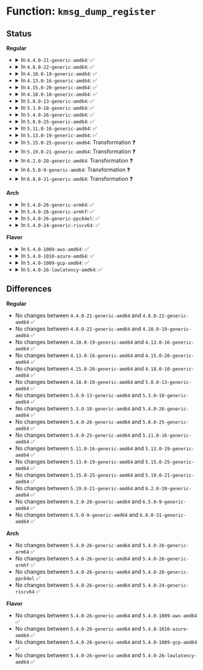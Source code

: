 # Function: <code>kmsg_dump_register</code>

## Status
<b>Regular</b>
<ul>
<li>
<details>
<summary>In <code>4.4.0-21-generic-amd64</code>: ✅</summary>

```c
int kmsg_dump_register(struct kmsg_dumper * dumper)
```

```json
{
  "name": "kmsg_dump_register",
  "collision_type": "Unique Global",
  "inline_type": "No",
  "funcs": [
    {
      "addr": 18446744071579723168,
      "name": "kmsg_dump_register",
      "external": true,
      "loc": "kernel/printk/printk.c:2815",
      "file": "kernel/printk/printk.c",
      "inline": "seen, unknown",
      "caller_inline": [],
      "caller_func": [
        "fs/pstore/platform.c:pstore_register"
      ]
    }
  ],
  "symbols": [
    {
      "addr": 18446744071579723168,
      "name": "kmsg_dump_register",
      "section": ".text",
      "bind": "STB_GLOBAL",
      "size": 110
    }
  ]
}
```
</details>
</li>
<li>
<details>
<summary>In <code>4.8.0-22-generic-amd64</code>: ✅</summary>

```c
int kmsg_dump_register(struct kmsg_dumper * dumper)
```

```json
{
  "name": "kmsg_dump_register",
  "collision_type": "Unique Global",
  "inline_type": "No",
  "funcs": [
    {
      "addr": 18446744071579743552,
      "name": "kmsg_dump_register",
      "external": true,
      "loc": "kernel/printk/printk.c:2957",
      "file": "kernel/printk/printk.c",
      "inline": "seen, unknown",
      "caller_inline": [],
      "caller_func": [
        "fs/pstore/platform.c:pstore_register"
      ]
    }
  ],
  "symbols": [
    {
      "addr": 18446744071579743552,
      "name": "kmsg_dump_register",
      "section": ".text",
      "bind": "STB_GLOBAL",
      "size": 114
    }
  ]
}
```
</details>
</li>
<li>
<details>
<summary>In <code>4.10.0-19-generic-amd64</code>: ✅</summary>

```c
int kmsg_dump_register(struct kmsg_dumper * dumper)
```

```json
{
  "name": "kmsg_dump_register",
  "collision_type": "Unique Global",
  "inline_type": "No",
  "funcs": [
    {
      "addr": 18446744071579770896,
      "name": "kmsg_dump_register",
      "external": true,
      "loc": "kernel/printk/printk.c:2789",
      "file": "kernel/printk/printk.c",
      "inline": "seen, unknown",
      "caller_inline": [],
      "caller_func": [
        "fs/pstore/platform.c:pstore_register"
      ]
    }
  ],
  "symbols": [
    {
      "addr": 18446744071579770896,
      "name": "kmsg_dump_register",
      "section": ".text",
      "bind": "STB_GLOBAL",
      "size": 114
    }
  ]
}
```
</details>
</li>
<li>
<details>
<summary>In <code>4.13.0-16-generic-amd64</code>: ✅</summary>

```c
int kmsg_dump_register(struct kmsg_dumper * dumper)
```

```json
{
  "name": "kmsg_dump_register",
  "collision_type": "Unique Global",
  "inline_type": "No",
  "funcs": [
    {
      "addr": 18446744071579767232,
      "name": "kmsg_dump_register",
      "external": true,
      "loc": "kernel/printk/printk.c:2796",
      "file": "kernel/printk/printk.c",
      "inline": "seen, unknown",
      "caller_inline": [],
      "caller_func": [
        "fs/pstore/platform.c:pstore_register"
      ]
    }
  ],
  "symbols": [
    {
      "addr": 18446744071579767232,
      "name": "kmsg_dump_register",
      "section": ".text",
      "bind": "STB_GLOBAL",
      "size": 114
    }
  ]
}
```
</details>
</li>
<li>
<details>
<summary>In <code>4.15.0-20-generic-amd64</code>: ✅</summary>

```c
int kmsg_dump_register(struct kmsg_dumper * dumper)
```

```json
{
  "name": "kmsg_dump_register",
  "collision_type": "Unique Global",
  "inline_type": "No",
  "funcs": [
    {
      "addr": 18446744071579800688,
      "name": "kmsg_dump_register",
      "external": true,
      "loc": "kernel/printk/printk.c:2790",
      "file": "kernel/printk/printk.c",
      "inline": "seen, unknown",
      "caller_inline": [],
      "caller_func": [
        "fs/pstore/platform.c:pstore_register"
      ]
    }
  ],
  "symbols": [
    {
      "addr": 18446744071579800688,
      "name": "kmsg_dump_register",
      "section": ".text",
      "bind": "STB_GLOBAL",
      "size": 114
    }
  ]
}
```
</details>
</li>
<li>
<details>
<summary>In <code>4.18.0-10-generic-amd64</code>: ✅</summary>

```c
int kmsg_dump_register(struct kmsg_dumper * dumper)
```

```json
{
  "name": "kmsg_dump_register",
  "collision_type": "Unique Global",
  "inline_type": "No",
  "funcs": [
    {
      "addr": 18446744071579834176,
      "name": "kmsg_dump_register",
      "external": true,
      "loc": "kernel/printk/printk.c:2967",
      "file": "kernel/printk/printk.c",
      "inline": "seen, unknown",
      "caller_inline": [],
      "caller_func": [
        "fs/pstore/platform.c:pstore_register"
      ]
    }
  ],
  "symbols": [
    {
      "addr": 18446744071579834176,
      "name": "kmsg_dump_register",
      "section": ".text",
      "bind": "STB_GLOBAL",
      "size": 114
    }
  ]
}
```
</details>
</li>
<li>
<details>
<summary>In <code>5.0.0-13-generic-amd64</code>: ✅</summary>

```c
int kmsg_dump_register(struct kmsg_dumper * dumper)
```

```json
{
  "name": "kmsg_dump_register",
  "collision_type": "Unique Global",
  "inline_type": "No",
  "funcs": [
    {
      "addr": 18446744071579880944,
      "name": "kmsg_dump_register",
      "external": true,
      "loc": "kernel/printk/printk.c:2979",
      "file": "kernel/printk/printk.c",
      "inline": "seen, unknown",
      "caller_inline": [],
      "caller_func": [
        "fs/pstore/platform.c:pstore_register"
      ]
    }
  ],
  "symbols": [
    {
      "addr": 18446744071579880944,
      "name": "kmsg_dump_register",
      "section": ".text",
      "bind": "STB_GLOBAL",
      "size": 114
    }
  ]
}
```
</details>
</li>
<li>
<details>
<summary>In <code>5.3.0-18-generic-amd64</code>: ✅</summary>

```c
int kmsg_dump_register(struct kmsg_dumper * dumper)
```

```json
{
  "name": "kmsg_dump_register",
  "collision_type": "Unique Global",
  "inline_type": "No",
  "funcs": [
    {
      "addr": 18446744071579915488,
      "name": "kmsg_dump_register",
      "external": true,
      "loc": "kernel/printk/printk.c:3044",
      "file": "kernel/printk/printk.c",
      "inline": "seen, unknown",
      "caller_inline": [],
      "caller_func": [
        "fs/pstore/platform.c:pstore_register"
      ]
    }
  ],
  "symbols": [
    {
      "addr": 18446744071579915488,
      "name": "kmsg_dump_register",
      "section": ".text",
      "bind": "STB_GLOBAL",
      "size": 114
    }
  ]
}
```
</details>
</li>
<li>
<details>
<summary>In <code>5.4.0-26-generic-amd64</code>: ✅</summary>

```c
int kmsg_dump_register(struct kmsg_dumper * dumper)
```

```json
{
  "name": "kmsg_dump_register",
  "collision_type": "Unique Global",
  "inline_type": "No",
  "funcs": [
    {
      "addr": 18446744071579965536,
      "name": "kmsg_dump_register",
      "external": true,
      "loc": "kernel/printk/printk.c:3054",
      "file": "kernel/printk/printk.c",
      "inline": "seen, unknown",
      "caller_inline": [],
      "caller_func": [
        "fs/pstore/platform.c:pstore_register"
      ]
    }
  ],
  "symbols": [
    {
      "addr": 18446744071579965536,
      "name": "kmsg_dump_register",
      "section": ".text",
      "bind": "STB_GLOBAL",
      "size": 114
    }
  ]
}
```
</details>
</li>
<li>
<details>
<summary>In <code>5.8.0-25-generic-amd64</code>: ✅</summary>

```c
int kmsg_dump_register(struct kmsg_dumper * dumper)
```

```json
{
  "name": "kmsg_dump_register",
  "collision_type": "Unique Global",
  "inline_type": "No",
  "funcs": [
    {
      "addr": 18446744071580012288,
      "name": "kmsg_dump_register",
      "external": true,
      "loc": "kernel/printk/printk.c:3122",
      "file": "kernel/printk/printk.c",
      "inline": "seen, unknown",
      "caller_inline": [],
      "caller_func": [
        "fs/pstore/platform.c:pstore_register"
      ]
    }
  ],
  "symbols": [
    {
      "addr": 18446744071580012288,
      "name": "kmsg_dump_register",
      "section": ".text",
      "bind": "STB_GLOBAL",
      "size": 114
    }
  ]
}
```
</details>
</li>
<li>
<details>
<summary>In <code>5.11.0-16-generic-amd64</code>: ✅</summary>

```c
int kmsg_dump_register(struct kmsg_dumper * dumper)
```

```json
{
  "name": "kmsg_dump_register",
  "collision_type": "Unique Global",
  "inline_type": "No",
  "funcs": [
    {
      "addr": 18446744071579990480,
      "name": "kmsg_dump_register",
      "external": true,
      "loc": "kernel/printk/printk.c:3201",
      "file": "kernel/printk/printk.c",
      "inline": "seen, unknown",
      "caller_inline": [],
      "caller_func": [
        "fs/pstore/platform.c:pstore_register"
      ]
    }
  ],
  "symbols": [
    {
      "addr": 18446744071579990480,
      "name": "kmsg_dump_register",
      "section": ".text",
      "bind": "STB_GLOBAL",
      "size": 114
    }
  ]
}
```
</details>
</li>
<li>
<details>
<summary>In <code>5.13.0-19-generic-amd64</code>: ✅</summary>

```c
int kmsg_dump_register(struct kmsg_dumper * dumper)
```

```json
{
  "name": "kmsg_dump_register",
  "collision_type": "Unique Global",
  "inline_type": "No",
  "funcs": [
    {
      "addr": 18446744071579992240,
      "name": "kmsg_dump_register",
      "external": true,
      "loc": "kernel/printk/printk.c:3265",
      "file": "kernel/printk/printk.c",
      "inline": "seen, unknown",
      "caller_inline": [],
      "caller_func": [
        "fs/pstore/platform.c:pstore_register"
      ]
    }
  ],
  "symbols": [
    {
      "addr": 18446744071579992240,
      "name": "kmsg_dump_register",
      "section": ".text",
      "bind": "STB_GLOBAL",
      "size": 114
    }
  ]
}
```
</details>
</li>
<li>
<details>
<summary>In <code>5.15.0-25-generic-amd64</code>: Transformation ❓</summary>

```c
int kmsg_dump_register(struct kmsg_dumper * dumper)
```

```json
{
  "name": "kmsg_dump_register",
  "collision_type": "Unique Global",
  "inline_type": "No",
  "funcs": [
    {
      "addr": 0,
      "name": "kmsg_dump_register",
      "external": true,
      "loc": "kernel/printk/printk.c:3329",
      "file": "kernel/printk/printk.c",
      "inline": "seen, unknown",
      "caller_inline": [],
      "caller_func": [
        "fs/pstore/platform.c:pstore_register"
      ]
    }
  ],
  "symbols": [
    {
      "addr": 18446744071592132711,
      "name": "kmsg_dump_register.cold",
      "section": ".text",
      "bind": "STB_LOCAL",
      "size": 21
    },
    {
      "addr": 18446744071580126080,
      "name": "kmsg_dump_register",
      "section": ".text",
      "bind": "STB_GLOBAL",
      "size": 140
    }
  ]
}
```
</details>
</li>
<li>
<details>
<summary>In <code>5.19.0-21-generic-amd64</code>: Transformation ❓</summary>

```c
int kmsg_dump_register(struct kmsg_dumper * dumper)
```

```json
{
  "name": "kmsg_dump_register",
  "collision_type": "Unique Global",
  "inline_type": "No",
  "funcs": [
    {
      "addr": 0,
      "name": "kmsg_dump_register",
      "external": true,
      "loc": "kernel/printk/printk.c:3585",
      "file": "kernel/printk/printk.c",
      "inline": "seen, unknown",
      "caller_inline": [],
      "caller_func": [
        "fs/pstore/platform.c:pstore_register"
      ]
    }
  ],
  "symbols": [
    {
      "addr": 18446744071593903462,
      "name": "kmsg_dump_register.cold",
      "section": ".text",
      "bind": "STB_LOCAL",
      "size": 29
    },
    {
      "addr": 18446744071580267920,
      "name": "kmsg_dump_register",
      "section": ".text",
      "bind": "STB_GLOBAL",
      "size": 151
    }
  ]
}
```
</details>
</li>
<li>
<details>
<summary>In <code>6.2.0-20-generic-amd64</code>: Transformation ❓</summary>

```c
int kmsg_dump_register(struct kmsg_dumper * dumper)
```

```json
{
  "name": "kmsg_dump_register",
  "collision_type": "Unique Global",
  "inline_type": "No",
  "funcs": [
    {
      "addr": 0,
      "name": "kmsg_dump_register",
      "external": true,
      "loc": "kernel/printk/printk.c:3848",
      "file": "kernel/printk/printk.c",
      "inline": "seen, unknown",
      "caller_inline": [],
      "caller_func": [
        "fs/pstore/platform.c:pstore_register"
      ]
    }
  ],
  "symbols": [
    {
      "addr": 18446744071595984988,
      "name": "kmsg_dump_register.cold",
      "section": ".text",
      "bind": "STB_LOCAL",
      "size": 29
    },
    {
      "addr": 18446744071580474128,
      "name": "kmsg_dump_register",
      "section": ".text",
      "bind": "STB_GLOBAL",
      "size": 151
    }
  ]
}
```
</details>
</li>
<li>
<details>
<summary>In <code>6.5.0-9-generic-amd64</code>: Transformation ❓</summary>

```c
int kmsg_dump_register(struct kmsg_dumper * dumper)
```

```json
{
  "name": "kmsg_dump_register",
  "collision_type": "Unique Global",
  "inline_type": "No",
  "funcs": [
    {
      "addr": 0,
      "name": "kmsg_dump_register",
      "external": true,
      "loc": "kernel/printk/printk.c:3889",
      "file": "kernel/printk/printk.c",
      "inline": "seen, unknown",
      "caller_inline": [],
      "caller_func": [
        "fs/pstore/platform.c:pstore_register",
        "drivers/hv/hv_common.c:hv_common_init"
      ]
    }
  ],
  "symbols": [
    {
      "addr": 18446744071596503244,
      "name": "kmsg_dump_register.cold",
      "section": ".text",
      "bind": "STB_LOCAL",
      "size": 29
    },
    {
      "addr": 18446744071580545728,
      "name": "kmsg_dump_register",
      "section": ".text",
      "bind": "STB_GLOBAL",
      "size": 151
    }
  ]
}
```
</details>
</li>
<li>
<details>
<summary>In <code>6.8.0-31-generic-amd64</code>: Transformation ❓</summary>

```c
int kmsg_dump_register(struct kmsg_dumper * dumper)
```

```json
{
  "name": "kmsg_dump_register",
  "collision_type": "Unique Global",
  "inline_type": "No",
  "funcs": [
    {
      "addr": 0,
      "name": "kmsg_dump_register",
      "external": true,
      "loc": "kernel/printk/printk.c:4007",
      "file": "kernel/printk/printk.c",
      "inline": "seen, unknown",
      "caller_inline": [],
      "caller_func": [
        "fs/pstore/platform.c:pstore_register",
        "drivers/hv/hv_common.c:hv_common_init"
      ]
    }
  ],
  "symbols": [
    {
      "addr": 18446744071597400931,
      "name": "kmsg_dump_register.cold",
      "section": ".text",
      "bind": "STB_LOCAL",
      "size": 29
    },
    {
      "addr": 18446744071580607648,
      "name": "kmsg_dump_register",
      "section": ".text",
      "bind": "STB_GLOBAL",
      "size": 151
    }
  ]
}
```
</details>
</li>
</ul>
<b>Arch</b>
<ul>
<li>
<details>
<summary>In <code>5.4.0-26-generic-arm64</code>: ✅</summary>

```c
int kmsg_dump_register(struct kmsg_dumper * dumper)
```

```json
{
  "name": "kmsg_dump_register",
  "collision_type": "Unique Global",
  "inline_type": "No",
  "funcs": [
    {
      "addr": 18446603336491151704,
      "name": "kmsg_dump_register",
      "external": true,
      "loc": "kernel/printk/printk.c:3054",
      "file": "kernel/printk/printk.c",
      "inline": "seen, unknown",
      "caller_inline": [],
      "caller_func": [
        "fs/pstore/platform.c:pstore_register"
      ]
    }
  ],
  "symbols": [
    {
      "addr": 18446603336491151704,
      "name": "kmsg_dump_register",
      "section": ".text",
      "bind": "STB_GLOBAL",
      "size": 248
    }
  ]
}
```
</details>
</li>
<li>
<details>
<summary>In <code>5.4.0-26-generic-armhf</code>: ✅</summary>

```c
int kmsg_dump_register(struct kmsg_dumper * dumper)
```

```json
{
  "name": "kmsg_dump_register",
  "collision_type": "Unique Global",
  "inline_type": "No",
  "funcs": [
    {
      "addr": 3225175800,
      "name": "kmsg_dump_register",
      "external": true,
      "loc": "kernel/printk/printk.c:3054",
      "file": "kernel/printk/printk.c",
      "inline": "seen, unknown",
      "caller_inline": [],
      "caller_func": [
        "fs/pstore/platform.c:pstore_register"
      ]
    }
  ],
  "symbols": [
    {
      "addr": 3225175800,
      "name": "kmsg_dump_register",
      "section": ".text",
      "bind": "STB_GLOBAL",
      "size": 144
    }
  ]
}
```
</details>
</li>
<li>
<details>
<summary>In <code>5.4.0-26-generic-ppc64el</code>: ✅</summary>

```c
int kmsg_dump_register(struct kmsg_dumper * dumper)
```

```json
{
  "name": "kmsg_dump_register",
  "collision_type": "Unique Global",
  "inline_type": "No",
  "funcs": [
    {
      "addr": 13835058055284041200,
      "name": "kmsg_dump_register",
      "external": true,
      "loc": "kernel/printk/printk.c:3054",
      "file": "kernel/printk/printk.c",
      "inline": "seen, unknown",
      "caller_inline": [],
      "caller_func": [
        "arch/powerpc/kernel/nvram_64.c:nvram_init_oops_partition",
        "arch/powerpc/platforms/powernv/opal-kmsg.c:opal_kmsg_init",
        "fs/pstore/platform.c:pstore_register"
      ]
    }
  ],
  "symbols": [
    {
      "addr": 13835058055284041200,
      "name": "kmsg_dump_register",
      "section": ".text",
      "bind": "STB_GLOBAL",
      "size": 204
    }
  ]
}
```
</details>
</li>
<li>
<details>
<summary>In <code>5.4.0-24-generic-riscv64</code>: ✅</summary>

```c
int kmsg_dump_register(struct kmsg_dumper * dumper)
```

```json
{
  "name": "kmsg_dump_register",
  "collision_type": "Unique Global",
  "inline_type": "No",
  "funcs": [
    {
      "addr": 18446743936271704062,
      "name": "kmsg_dump_register",
      "external": true,
      "loc": "kernel/printk/printk.c:3054",
      "file": "kernel/printk/printk.c",
      "inline": "seen, unknown",
      "caller_inline": [],
      "caller_func": [
        "fs/pstore/platform.c:pstore_register"
      ]
    }
  ],
  "symbols": [
    {
      "addr": 18446743936271704062,
      "name": "kmsg_dump_register",
      "section": ".text",
      "bind": "STB_GLOBAL",
      "size": 120
    }
  ]
}
```
</details>
</li>
</ul>
<b>Flavor</b>
<ul>
<li>
<details>
<summary>In <code>5.4.0-1009-aws-amd64</code>: ✅</summary>

```c
int kmsg_dump_register(struct kmsg_dumper * dumper)
```

```json
{
  "name": "kmsg_dump_register",
  "collision_type": "Unique Global",
  "inline_type": "No",
  "funcs": [
    {
      "addr": 18446744071579934272,
      "name": "kmsg_dump_register",
      "external": true,
      "loc": "kernel/printk/printk.c:3054",
      "file": "kernel/printk/printk.c",
      "inline": "seen, unknown",
      "caller_inline": [],
      "caller_func": [
        "fs/pstore/platform.c:pstore_register"
      ]
    }
  ],
  "symbols": [
    {
      "addr": 18446744071579934272,
      "name": "kmsg_dump_register",
      "section": ".text",
      "bind": "STB_GLOBAL",
      "size": 114
    }
  ]
}
```
</details>
</li>
<li>
<details>
<summary>In <code>5.4.0-1010-azure-amd64</code>: ✅</summary>

```c
int kmsg_dump_register(struct kmsg_dumper * dumper)
```

```json
{
  "name": "kmsg_dump_register",
  "collision_type": "Unique Global",
  "inline_type": "No",
  "funcs": [
    {
      "addr": 18446744071579872544,
      "name": "kmsg_dump_register",
      "external": true,
      "loc": "kernel/printk/printk.c:3054",
      "file": "kernel/printk/printk.c",
      "inline": "seen, unknown",
      "caller_inline": [],
      "caller_func": [
        "fs/pstore/platform.c:pstore_register",
        "drivers/hv/vmbus_drv.c:hv_acpi_init"
      ]
    }
  ],
  "symbols": [
    {
      "addr": 18446744071579872544,
      "name": "kmsg_dump_register",
      "section": ".text",
      "bind": "STB_GLOBAL",
      "size": 114
    }
  ]
}
```
</details>
</li>
<li>
<details>
<summary>In <code>5.4.0-1009-gcp-amd64</code>: ✅</summary>

```c
int kmsg_dump_register(struct kmsg_dumper * dumper)
```

```json
{
  "name": "kmsg_dump_register",
  "collision_type": "Unique Global",
  "inline_type": "No",
  "funcs": [
    {
      "addr": 18446744071579925808,
      "name": "kmsg_dump_register",
      "external": true,
      "loc": "kernel/printk/printk.c:3054",
      "file": "kernel/printk/printk.c",
      "inline": "seen, unknown",
      "caller_inline": [],
      "caller_func": [
        "fs/pstore/platform.c:pstore_register"
      ]
    }
  ],
  "symbols": [
    {
      "addr": 18446744071579925808,
      "name": "kmsg_dump_register",
      "section": ".text",
      "bind": "STB_GLOBAL",
      "size": 114
    }
  ]
}
```
</details>
</li>
<li>
<details>
<summary>In <code>5.4.0-26-lowlatency-amd64</code>: ✅</summary>

```c
int kmsg_dump_register(struct kmsg_dumper * dumper)
```

```json
{
  "name": "kmsg_dump_register",
  "collision_type": "Unique Global",
  "inline_type": "No",
  "funcs": [
    {
      "addr": 18446744071579971792,
      "name": "kmsg_dump_register",
      "external": true,
      "loc": "kernel/printk/printk.c:3054",
      "file": "kernel/printk/printk.c",
      "inline": "seen, unknown",
      "caller_inline": [],
      "caller_func": [
        "fs/pstore/platform.c:pstore_register"
      ]
    }
  ],
  "symbols": [
    {
      "addr": 18446744071579971792,
      "name": "kmsg_dump_register",
      "section": ".text",
      "bind": "STB_GLOBAL",
      "size": 114
    }
  ]
}
```
</details>
</li>
</ul>

## Differences
<b>Regular</b>
<ul>
<li>
No changes between <code>4.4.0-21-generic-amd64</code> and <code>4.8.0-22-generic-amd64</code> ✅
</li>
<li>
No changes between <code>4.8.0-22-generic-amd64</code> and <code>4.10.0-19-generic-amd64</code> ✅
</li>
<li>
No changes between <code>4.10.0-19-generic-amd64</code> and <code>4.13.0-16-generic-amd64</code> ✅
</li>
<li>
No changes between <code>4.13.0-16-generic-amd64</code> and <code>4.15.0-20-generic-amd64</code> ✅
</li>
<li>
No changes between <code>4.15.0-20-generic-amd64</code> and <code>4.18.0-10-generic-amd64</code> ✅
</li>
<li>
No changes between <code>4.18.0-10-generic-amd64</code> and <code>5.0.0-13-generic-amd64</code> ✅
</li>
<li>
No changes between <code>5.0.0-13-generic-amd64</code> and <code>5.3.0-18-generic-amd64</code> ✅
</li>
<li>
No changes between <code>5.3.0-18-generic-amd64</code> and <code>5.4.0-26-generic-amd64</code> ✅
</li>
<li>
No changes between <code>5.4.0-26-generic-amd64</code> and <code>5.8.0-25-generic-amd64</code> ✅
</li>
<li>
No changes between <code>5.8.0-25-generic-amd64</code> and <code>5.11.0-16-generic-amd64</code> ✅
</li>
<li>
No changes between <code>5.11.0-16-generic-amd64</code> and <code>5.13.0-19-generic-amd64</code> ✅
</li>
<li>
No changes between <code>5.13.0-19-generic-amd64</code> and <code>5.15.0-25-generic-amd64</code> ✅
</li>
<li>
No changes between <code>5.15.0-25-generic-amd64</code> and <code>5.19.0-21-generic-amd64</code> ✅
</li>
<li>
No changes between <code>5.19.0-21-generic-amd64</code> and <code>6.2.0-20-generic-amd64</code> ✅
</li>
<li>
No changes between <code>6.2.0-20-generic-amd64</code> and <code>6.5.0-9-generic-amd64</code> ✅
</li>
<li>
No changes between <code>6.5.0-9-generic-amd64</code> and <code>6.8.0-31-generic-amd64</code> ✅
</li>
</ul>
<b>Arch</b>
<ul>
<li>
No changes between <code>5.4.0-26-generic-amd64</code> and <code>5.4.0-26-generic-arm64</code> ✅
</li>
<li>
No changes between <code>5.4.0-26-generic-amd64</code> and <code>5.4.0-26-generic-armhf</code> ✅
</li>
<li>
No changes between <code>5.4.0-26-generic-amd64</code> and <code>5.4.0-26-generic-ppc64el</code> ✅
</li>
<li>
No changes between <code>5.4.0-26-generic-amd64</code> and <code>5.4.0-24-generic-riscv64</code> ✅
</li>
</ul>
<b>Flavor</b>
<ul>
<li>
No changes between <code>5.4.0-26-generic-amd64</code> and <code>5.4.0-1009-aws-amd64</code> ✅
</li>
<li>
No changes between <code>5.4.0-26-generic-amd64</code> and <code>5.4.0-1010-azure-amd64</code> ✅
</li>
<li>
No changes between <code>5.4.0-26-generic-amd64</code> and <code>5.4.0-1009-gcp-amd64</code> ✅
</li>
<li>
No changes between <code>5.4.0-26-generic-amd64</code> and <code>5.4.0-26-lowlatency-amd64</code> ✅
</li>
</ul>
